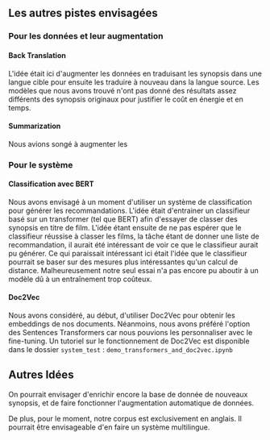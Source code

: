 ## Les autres pistes envisagées 

### Pour les données et leur augmentation

#### Back Translation

L'idée était ici d'augmenter les données en traduisant les synopsis dans une langue cible pour ensuite les traduire à nouveau dans la langue source.
Les modèles que nous avons trouvé n'ont pas donné des résultats assez différents des synopsis originaux pour justifier le coût en énergie et en temps.

#### Summarization

Nous avions songé à augmenter les 

### Pour le système

#### Classification avec BERT

Nous avons envisagé à un moment d'utiliser un système de classification pour générer les recommandations. L'idée était d'entrainer un classifieur basé sur un transformer (tel que BERT) afin d'essayer de classer des synopsis en titre de film. 
L'idée étant ensuite de ne pas espérer que le classifieur réussise à classer les films, la tâche étant de donner une liste de recommandation, il aurait été intéressant de voir ce que le classifieur aurait pu générer.
Ce qui paraissait intéressant ici était l'idée que le classifieur pourrait se baser sur des mesures plus intéressantes qu'un  calcul de distance. Malheureusement notre seul essai n'a pas encore pu aboutir à un modèle dû à un entraînement trop coûteux.

#### Doc2Vec

Nous avons considéré, au début, d'utiliser Doc2Vec pour obtenir les embeddings de nos documents. Néanmoins, nous avons préféré l'option des Sentences Transformers car nous pouvions les personnaliser avec le fine-tuning. Un tutoriel sur le fonctionnement de Doc2Vec est disponible dans le dossier `system_test` : `demo_transformers_and_doc2vec.ipynb`

####

## Autres Idées

On pourrait envisager d'enrichir encore la base de donnée de nouveaux synopsis, et de faire fonctionner l'augmentation automatique de données. 

De plus, pour le moment, notre corpus est exclusivement en anglais. Il pourrait être envisageable d'en faire un système multilingue. 
